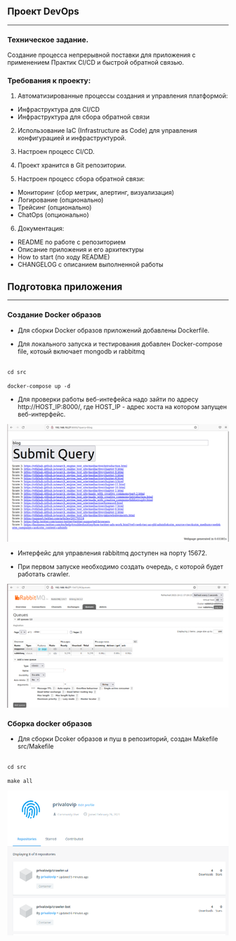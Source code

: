 ## Проект DevOps
____

### Техническое задание.

Создание процесса непрерывной поставки для приложения с применением Практик CI/CD и быстрой обратной связью.

### Требования к проекту:

1) Автоматизированные процессы создания и управления платформой:
 - Инфраструктура для CI/CD
 - Инфраструктура для сбора обратной связи

2) Использование IaC (Infrastructure as Code) для управления конфигурацией и инфраструктурой.

3) Настроен процесс CI/CD.

4) Проект хранится в Git репозитории.

5) Настроен процесс сбора обратной связи:
 - Мониторинг (сбор метрик, алертинг, визуализация)
 - Логирование (опционально)
 - Трейсинг (опционально)
 - ChatOps (опционально)

6) Документация:
 - README по работе с репозиторием
 - Описание приложения и его архитектуры
 - How to start (по ходу README)
 - CHANGELOG с описанием выполненной работы

## Подготовка приложения
____

### Создание Docker образов

- Для сборки Docker образов приложений добавлены Dockerfile.

- Для локального запуска и тестирования добавлен Docker-compose file, котоый включает mongodb и rabbitmq

```shell

cd src

docker-compose up -d

```

- Для проверки работы веб-интефейса надо зайти по адресу http://HOST_IP:8000/, где HOST_IP - адрес хоста на котором запущен веб-интерфейс.

![image 1](https://github.com/IvanPrivalov/devops-project/blob/main/Screens/screen_1.png)

- Интерфейс для управления rabbitmq доступен на порту 15672.

- При первом запуске необходимо создать очередь, с которой будет работать crawler.

![image 2](https://github.com/IvanPrivalov/devops-project/blob/main/Screens/screen_2.png)

### Сборка docker образов

- Для сборки Dcoker образов и пуш в репозиторий, создан Makefile src/Makefile

```shell

cd src

make all

```

![image 3](https://github.com/IvanPrivalov/devops-project/blob/main/Screens/Screen_3.png)
